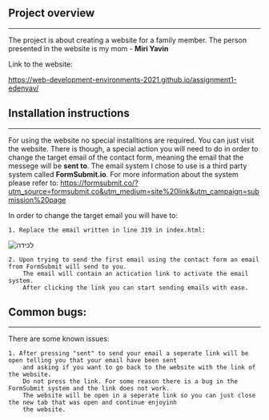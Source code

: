 ## Project overview

---

The project is about creating a website for a family member.
The person presented in the website is my mom - __Miri Yavin__

Link to the website:

https://web-development-environments-2021.github.io/assignment1-edenyav/


## Installation instructions
---

For using the website no special installtions are required.
You can just visit the website.
There is though, a special action you will need to do in order to change the target email of
the contact form, meaning the email that the messege will be **sent to**.
The email system I chose to use is a third party system called __FormSubmit.io__. For more
information about the system please refer to:
https://formsubmit.co/?utm_source=formsubmit.co&utm_medium=site%20link&utm_campaign=submission%20page

In order to change the target email you will have to:

    1. Replace the email written in line 319 in index.html:
![‏‏לכידה](https://user-images.githubusercontent.com/64005996/112594364-dc859280-8e19-11eb-8f75-a76598029043.PNG)

    2. Upon trying to send the first email using the contact form an email from FormSubmit will send to you.
        The email will contain an actication link to activate the email system.
        After clicking the link you can start sending emails with ease.

## Common bugs:
---

There are some known issues:

    1. After pressing "sent" to send your email a seperate link will be open telling you that your email have been sent
        and asking if you want to go back to the website with the link of the website.
        Do not press the link. For some reason there is a bug in the FormSubmit system and the link does not work.
        The website will be open in a seperate link so you can just close the new tab that was open and continue enjoyinh
        the website.
      

